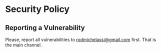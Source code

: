 # Security Policy

## Reporting a Vulnerability

Please, report all vulnerabilities to rodmichelassi@gmail.com first. That is the main channel.
